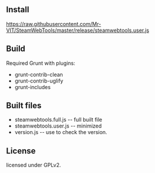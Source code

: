 ## Install
https://raw.githubusercontent.com/Mr-VIT/SteamWebTools/master/release/steamwebtools.user.js

## Build
Required Grunt with plugins:
- grunt-contrib-clean
- grunt-contrib-uglify
- grunt-includes

## Built files
- steamwebtools.full.js -- full built file
- steamwebtools.user.js -- minimized
- version.js -- use to check the version.

## License
licensed under GPLv2.